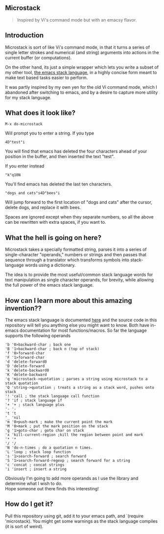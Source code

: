 Microstack
----------
> Inspired by Vi's command mode but with an emacsy flavor.

Introduction
------------

Microstack is sort of like Vi's command mode, in that it turns a
series of single letter strokes and numerical (and string) arguments
into actions in the current buffer (or computations).  

On the other hand, its just a simple wrapper which lets you write a
subset of my other tool, [the emacs stack language](https://github.com/VincentToups/emacs-utils/blob/master/with-stack.md), in a highly concise
form meant to make text based tasks easier to perform.  

It was partly inspired by my own yen for the old Vi command mode,
which I abandoned after switching to emacs, and by a desire to capture
more utility for my stack language.  

What does it look like?
-----------------------

    M-x do-microstack 

Will prompt you to enter a string.  If you type

    4D"test"i

You will find that emacs has deleted the four characters ahead of your
position in the buffer, and then inserted the text "test".

If you enter instead

    "k"q10N

You'll find emacs has deleted the last ten characters.

    "dogs and cats"s4D"bees"i

Will jump forward to the first location of "dogs and cats" after the
cursor, delete dogs, and replace it with bees.

Spaces are ignored except when they separate numbers, so all the above
can be rewritten with extra spaces, if you want to.

What the hell is going on here?
-------------------------------

Microstack takes a specially formatted string, parses it into a series
of single-character "operands," numbers or strings and then passes
that sequence through a translator which transforms symbols into
stack-language words using a dictionary.  

The idea is to provide the most useful/common stack language words for
text manipulation as single character operands, for brevity, while
allowing the full power of the emacs stack language. 

How can I learn more about this amazing invention??
---------------------------------------------------

The emacs stack language is documented [here](https://github.com/VincentToups/emacs-utils/blob/master/with-stack.md) and the source code in
this repository will tell you anything else you might want to know.
Both have in-emacs documentation for most functions/macros.  So far
the language supports the following operands

	'b '0>backward-char ; back one
	'B '1>backward-char ; back n (top of stack)
	'f '0>forward-char  
	'F '1>forward-char
	'd 'delete-forward0
	'D 'delete-forward
	'k 'delete-backward0
	'K 'delete-backward
	'q 'microstack->quotation ; parses a string using microstack to a stack quotation
	'Q 'string->quotation ; treats a string as a stack word, pushes onto stack
	'! 'call ; the stack language call function
	'? 'if ; stack language if
	'+ '+ ; stack language plus
	'- '-
	't 't
	'_ 'nil
	'm '0>push-mark ; make the current point the mark
	'M '0>mark ; put the mark position on the stack
	'g '1>goto-char ; goto char on stack
	'x 'kill-current-region ;kill the region between point and mark
	'* '*
	'/ '/
	'N 'do-n-times ; do a quotation n times.  
	'L 'loop ; stack loop function
	's '1>search-forward ; search forward
	'S '1>search-forward-regexp ; search forward for a string
	'c 'concat ; concat strings
	'i 'insert ; insert a string

Obviously I'm going to add more operands as I use the library and determine what I wish to do.  
Hope someone out there finds this interesting!

How do I get it?
----------------

Pull this repository using git, add it to your emacs path, and `(require 'microstack).  You might get some warnings as the stack language compiles (it is sort of weird).
